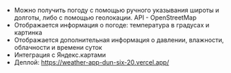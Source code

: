 - Можно получить погоду с помощью ручного указывания широты и долготы, либо с помощью геолокации. API - OpenStreetMap
- Отображается информация о погоде: температура в градусах и картинка
- Отображается дополнительная информация о давлении, влажности, облачности и времени суток
- Интеграция с Яндекс.картами
- Деплой: https://weather-app-dun-six-20.vercel.app/